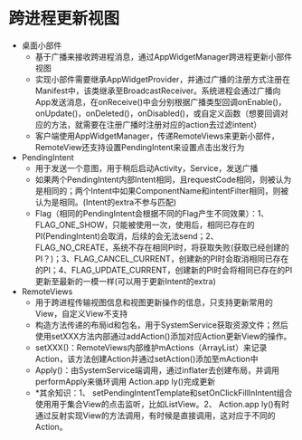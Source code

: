 # 跨进程更新视图
- 桌面小部件
    - 基于广播来接收跨进程消息，通过AppWidgetManager跨进程更新小部件视图
    - 实现小部件需要继承AppWidgetProvider，并通过广播的注册方式注册在Manifest中，该类继承至BroadcastReceiver。系统进程会通过广播向App发送消息，在onReceive()中会分别根据广播类型回调onEnable()，onUpdate()，onDeleted()，onDisabled()，或自定义函数（想要回调对应的方法，就需要在注册广播时注册对应的action去过滤intent）
    - 客户端使用AppWidgetManager，传递RemoteViews来更新小部件，RemoteView还支持设置PendingIntent来设置点击出发行为
- PendingIntent
    - 用于发送一个意图，用于稍后启动Activity，Service，发送广播
    - 如果两个PendingIntent内部Intent相同，且requestCode相同，则被认为是相同的；两个Intent中如果ComponentName和intentFilter相同，则被认为是相同。(Intent的extra不参与匹配)
    - Flag（相同的PendingIntent会根据不同的Flag产生不同效果）：1、FLAG_ONE_SHOW，只能被使用一次，使用后，相同已存在的PI(PendingIntent)会取消，后续的会无法send；2、FLAG_NO_CREATE，系统不存在相同PI时，将获取失败(获取已经创建的PI？)；3、FLAG_CANCEL_CURRENT，创建新的PI时会取消相同已存在的PI；4、FLAG_UPDATE_CURRENT，创建新的PI时会将相同已存在的PI更新至最新的一模一样(可以用于更新Intent的extra)
- RemoteViews
    - 用于跨进程传输视图信息和视图更新操作的信息，只支持更新常用的View，自定义View不支持
    - 构造方法传递的布局id和包名，用于SystemService获取资源文件；然后使用setXXX方法内部通过addAction()添加对应Action更新View的操作。
    - setXXX()：RemoteViews内部维护mActions（ArrayList）来记录Action，该方法创建Action并通过setAction()添加至mAction中
    - Apply()：由SystemService端调用，通过inflater去创建布局，并调用performApply来循环调用 Action.app ly()完成更新
    - *其余知识：1、 setPendingIntentTemplate和setOnClickFillInIntent组合使用用于集合View的点击监听，比如ListView。2、 Action.app ly()有时通过反射实现View的方法调用，有时候是直接调用，这对应于不同的Action。